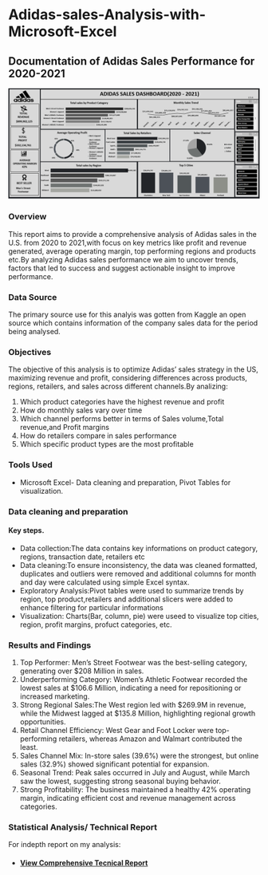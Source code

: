 # Adidas-sales-Analysis-with-Microsoft-Excel
## Documentation of Adidas Sales Performance for 2020-2021
![Dashboard](https://github.com/EEmilyA/Adidas-sales-Analysis-with-Microsoft-Excel/blob/main/Adidas%20Dashboard%202.png)

### Overview
This report aims to provide a comprehensive analysis of Adidas sales in the U.S. from 2020 to 2021,with focus on key metrics like profit and revenue generated, average operating margin, top performing regions and products etc.By analyzing Adidas sales performance  we aim to uncover trends, factors that led to success and suggest actionable insight to improve performance.

### Data Source
The primary source use for this analyis was gotten from Kaggle an open source which contains information of the company sales data for the period being analysed.

### Objectives
The objective of this analysis is to optimize Adidas’ sales strategy in the US, maximizing revenue and profit, considering differences across products, regions, retailers, and sales across different channels.By analizing:

1. Which product categories have the highest revenue and profit
2. How do monthly sales vary over time
3. Which channel performs better in terms of Sales volume,Total revenue,and Profit margins
4. How do retailers compare in sales performance
5. Which specific product types are the most profitable

### Tools Used
- Microsoft Excel- Data cleaning and preparation, Pivot Tables for visualization.

### Data cleaning and preparation

#### Key steps.

- Data collection:The data contains key informations on product category, regions, transaction date, retailers etc
- Data cleaning:To ensure inconsistency, the data was cleaned formatted, duplicates and outliers were removed and additional columns for month and day were calculated using simple Excel syntax.
- Exploratory Analysis:Pivot tables were used to summarize trends by region, top product,retailers and additional slicers were added to enhance filtering for particular informations
- Visualization: Charts(Bar, column, pie) were useed to visualize top cities, region, profit margins, profuct categories, etc.

### Results and Findings
1. Top Performer: Men’s Street Footwear was the best-selling category, generating over $208 Million in sales.
2. Underperforming Category: Women’s Athletic Footwear recorded the lowest sales at $106.6 Million, indicating a need for repositioning or increased marketing.
3. Strong Regional Sales:The West region led with $269.9M in revenue, while the Midwest lagged at $135.8 Million, highlighting regional growth opportunities.
4. Retail Channel Efficiency: West Gear and Foot Locker were top-performing retailers, whereas Amazon and Walmart contributed the least.
5. Sales Channel Mix: In-store sales (39.6%) were the strongest, but online sales (32.9%) showed significant potential for expansion.
6. Seasonal Trend: Peak sales occurred in July and August, while March saw the lowest, suggesting strong seasonal buying behavior.
7. Strong Profitability: The business maintained a healthy 42% operating margin, indicating efficient cost and revenue management across categories.

### Statistical Analysis/ Technical Report
For indepth report on my analysis: 
- #### [View Comprehensive Tecnical Report](https://medium.com/@sanniaishat2017/building-a-sales-dashboard-in-excel-a-case-study-using-adidas-dataset-85b9e3524e71)
